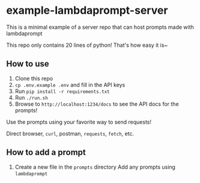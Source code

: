 # example-lambdaprompt-server

This is a minimal example of a server repo that can host prompts made with lambdaprompt

This repo only contains 20 lines of python! That's how easy it is~

## How to use

1. Clone this repo
2. `cp .env.example .env` and fill in the API keys
3. Run `pip install -r requirements.txt`
4. Run `./run.sh`
5. Browse to `http://localhost:1234/docs` to see the API docs for the prompts!

Use the prompts using your favorite way to send requests!

Direct browser, `curl`, postman, `requests`, `fetch`, etc.


## How to add a prompt

1. Create a new file in the `prompts` directory
Add any prompts using `lambdaprompt`

